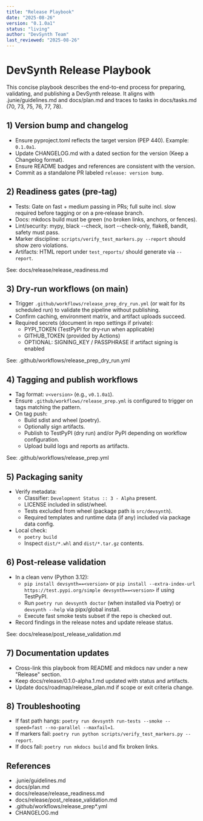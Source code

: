 ```yaml
---
title: "Release Playbook"
date: "2025-08-26"
version: "0.1.0a1"
status: "living"
author: "DevSynth Team"
last_reviewed: "2025-08-26"
---
```


# DevSynth Release Playbook

This concise playbook describes the end-to-end process for preparing, validating, and publishing a DevSynth release. It aligns with .junie/guidelines.md and docs/plan.md and traces to tasks in docs/tasks.md (70, 73, 75, 76, 77, 78).

## 1) Version bump and changelog
- Ensure pyproject.toml reflects the target version (PEP 440). Example: `0.1.0a1`.
- Update CHANGELOG.md with a dated section for the version (Keep a Changelog format).
- Ensure README badges and references are consistent with the version.
- Commit as a standalone PR labeled `release: version bump`.

## 2) Readiness gates (pre‑tag)
- Tests: Gate on fast + medium passing in PRs; full suite incl. slow required before tagging or on a pre‑release branch.
- Docs: mkdocs build must be green (no broken links, anchors, or fences).
- Lint/security: mypy, black --check, isort --check-only, flake8, bandit, safety must pass.
- Marker discipline: `scripts/verify_test_markers.py --report` should show zero violations.
- Artifacts: HTML report under `test_reports/` should generate via `--report`.

See: docs/release/release_readiness.md

## 3) Dry‑run workflows (on main)
- Trigger `.github/workflows/release_prep_dry_run.yml` (or wait for its scheduled run) to validate the pipeline without publishing.
- Confirm caching, environment matrix, and artifact uploads succeed.
- Required secrets (document in repo settings if private):
  - PYPI_TOKEN (TestPyPI for dry‑run when applicable)
  - GITHUB_TOKEN (provided by Actions)
  - OPTIONAL: SIGNING_KEY / PASSPHRASE if artifact signing is enabled

See: .github/workflows/release_prep_dry_run.yml

## 4) Tagging and publish workflows
- Tag format: `v<version>` (e.g., `v0.1.0a1`).
- Ensure `.github/workflows/release_prep.yml` is configured to trigger on tags matching the pattern.
- On tag push:
  - Build sdist and wheel (poetry).
  - Optionally sign artifacts.
  - Publish to TestPyPI (dry run) and/or PyPI depending on workflow configuration.
  - Upload build logs and reports as artifacts.

See: .github/workflows/release_prep.yml

## 5) Packaging sanity
- Verify metadata:
  - Classifier: `Development Status :: 3 - Alpha` present.
  - LICENSE included in sdist/wheel.
  - Tests excluded from wheel (package path is `src/devsynth`).
  - Required templates and runtime data (if any) included via package data config.
- Local check:
  - `poetry build`
  - Inspect `dist/*.whl` and `dist/*.tar.gz` contents.

## 6) Post‑release validation
- In a clean venv (Python 3.12):
  - `pip install devsynth==<version>` or `pip install --extra-index-url https://test.pypi.org/simple devsynth==<version>` if using TestPyPI.
  - Run `poetry run devsynth doctor` (when installed via Poetry) or `devsynth --help` via pipx/global install.
  - Execute fast smoke tests subset if the repo is checked out.
- Record findings in the release notes and update release status.

See: docs/release/post_release_validation.md

## 7) Documentation updates
- Cross-link this playbook from README and mkdocs nav under a new "Release" section.
- Keep docs/release/0.1.0-alpha.1.md updated with status and artifacts.
- Update docs/roadmap/release_plan.md if scope or exit criteria change.

## 8) Troubleshooting
- If fast path hangs: `poetry run devsynth run-tests --smoke --speed=fast --no-parallel --maxfail=1`.
- If markers fail: `poetry run python scripts/verify_test_markers.py --report`.
- If docs fail: `poetry run mkdocs build` and fix broken links.

## References
- .junie/guidelines.md
- docs/plan.md
- docs/release/release_readiness.md
- docs/release/post_release_validation.md
- .github/workflows/release_prep*.yml
- CHANGELOG.md

